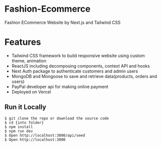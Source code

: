 # Fashion-Ecommerce

Fashion ECommerce Website by Next.js and Tailwind CSS

# Features

- Tailwind CSS framework to build responsive website using custom theme, animation
- ReactJS including decomposing components, context API and hooks
- Next Auth package to authenticate customers and admin users
- MongoDB and Mongoose to save and retrieve data(products, orders and users)
- PayPal developer api for making online payment
- Deployed on Vercel

## Run it Locally

```
$ git clone the repo or download the source code
$ cd {into folder}
$ npm install
$ npm run dev
$ Open http://localhost:3000/api/seed
$ Open http://localhost:3000
```
